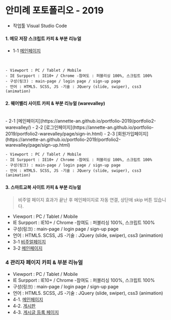 # 안미례 포토폴리오 - 2019
 - 작업툴 Visual Studio Code

#### 1. 메모 저장 스크립트 카피 & 부분 리뉴얼
 
  - 1-1 [메인페이지](https://annette-an.github.io/portfolio-2019/portfolio1-memo_script)
  
 <br>
 
    - Viewport : PC / Tablet / Mobile 
    - IE Surpport : IE10+ / Chrome -참여도 : 퍼블리싱 100%, 스크립트 100% 
    - 구성(링크) : main-page / login page / sign-up page 
    - 언어 : HTML5. SCSS, JS -기술 : JQuery (slide, swiper), css3 (animation)
        
#### 2. 웨어벨리 사이트 카피 & 부분 리뉴얼 (warevalley)
 <br>
 - 2-1 [메인페이지](https://annette-an.github.io/portfolio-2019/portfolio2-warevalley/)
 - 2-2 [로그인페이지](https://annette-an.github.io/portfolio-2019/portfolio2-warevalley/page/sign-in.html)
 - 2-3 [회원가입페이지](https://annette-an.github.io/portfolio-2019/portfolio2-warevalley/page/sign-up.html)
 <br>
 
    - Viewport : PC / Tablet / Mobile 
    - IE Surpport : IE10+ / Chrome -참여도 : 퍼블리싱 100%, 스크립트 100% 
    - 구성(링크) : main-page / login page / sign-up page 
    - 언어 : HTML5. SCSS, JS -기술 : JQuery (slide, swiper), css3 (animation)

#### 3. 스마트교복 사이트 카피 & 부분 리뉴얼
> 비주얼 페이지 효과가 끝난 후 메인페이지로 자동 연결, 상단에 skip 버튼 있습니다.
 - Viewport : PC / Tablet / Mobile 
 - IE Surpport : IE10+ / Chrome -참여도 : 퍼블리싱 100%, 스크립트 100% 
 - 구성(링크) : main-page / login page / sign-up page 
 - 언어 : HTML5. SCSS, JS -기술 : JQuery (slide, swiper), css3 (animation)
 - 3-1 [비주얼페이지](https://annette-an.github.io/portfolio-2019/portfolio3-smart_uniform/)
 - 3-2 [메인페이지](https://annette-an.github.io/portfolio-2019/portfolio3-smart_uniform/)

### 4 관리자 페이지 카피 & 부분 리뉴얼
 - Viewport : PC / Tablet / Mobile 
 - IE Surpport : IE10+ / Chrome -참여도 : 퍼블리싱 100%, 스크립트 100% 
 - 구성(링크) : main-page / login page / sign-up page 
 - 언어 : HTML5. SCSS, JS -기술 : JQuery (slide, swiper), css3 (animation)
 - 4-1. [메인페이지](https://annette-an.github.io/portfolio-2019/portfolio4-admin_design/)
 - 4-2. [게시판](https://annette-an.github.io/portfolio-2019/portfolio4-admin_design/page/subpage-list.html)
 - 4-3. [게시글 등록 페이지](https://annette-an.github.io/portfolio-2019/portfolio4-admin_design/page/subpage-write.html)
